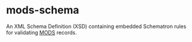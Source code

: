# mods-schema
An XML Schema Definition (XSD) containing embedded Schematron rules for validating [MODS](http://www.loc.gov/standards/mods/) records.
